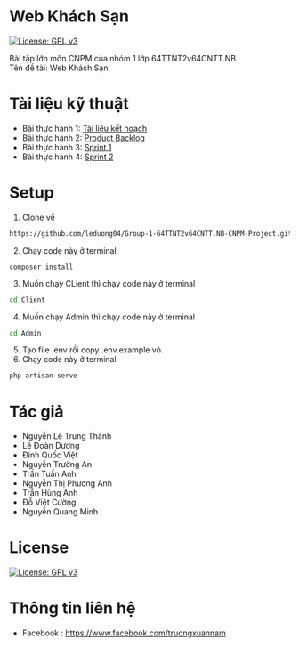 
# Web Khách Sạn
[![License: GPL v3](https://img.shields.io/badge/License-GPLv3-blue.svg)](https://www.gnu.org/licenses/gpl-3.0.html)

Bài tập lớn môn CNPM của nhóm 1 lớp 64TTNT2v64CNTT.NB
<br>
Tên đề tài: Web Khách Sạn

# Tài liệu kỹ thuật
- Bài thực hành 1: [Tài liệu kết hoạch](https://docs.google.com/document/d/1MwD4-eVJih895si9FNkwrtmp0rpMmXf6/edit?fbclid=IwAR0ldf8J56eEO2-MQC-hsofO8v3dR5IZmqbWy1gcYjlCuK_xa9n0JQyHkoE)
- Bài thực hành 2: [Product Backlog](https://docs.google.com/document/d/1aVD8_jMq8EvKNQiuLSvE2p9Oql2u-nT0uTJVajor2u4/edit?fbclid=IwAR1XXX-gCNa95eKYWyFv0mJnwFV3RzS8fy5Bc79x5tmT3jB7EcW-HHntGAU)
- Bài thực hành 3: [Sprint 1](https://docs.google.com/document/d/1bc6juyxKt5wgkBm_bCJ44eTQ-tky4N5zdvk-bFcrys0/edit?fbclid=IwAR38rp1ab8GK-rxMkbYhWGEwStcwrGA26zLAi9k_KphyGDcN85wJ-Bk89ys&pli=1)
- Bài thực hành 4: [Sprint 2](https://docs.google.com/document/d/1YyrAzqaTHw0cUe8DcSUxlXbDC0KgcZWvJ-nnQS-2yxs/edit?usp=sharing)

# Setup 
1. Clone về
```sh
https://github.com/leduong04/Group-1-64TTNT2v64CNTT.NB-CNPM-Project.git
```
2. Chạy code này ở terminal
```
composer install
```
3. Muốn chạy CLient thì chạy code này ở terminal
```sh
cd Client
```

4. Muốn chạy Admin thì chạy code này ở terminal
```sh
cd Admin
```
5. Tạo file .env rồi copy .env.example vô.
6. Chạy code này ở terminal
```sh
php artisan serve
```

# Tác giả
- Nguyễn Lê Trung Thành
- Lê Đoàn Dương
- Đinh Quốc Việt
- Nguyễn Trường An
- Trần Tuấn Anh
- Nguyễn Thị Phương Anh
- Trần Hùng Anh
- Đỗ Việt Cường
- Nguyễn Quang Minh

# License
[![License: GPL v3](https://img.shields.io/badge/License-GPLv3-blue.svg)](https://www.gnu.org/licenses/gpl-3.0.html)
# Thông tin liên hệ
- Facebook : https://www.facebook.com/truongxuannam




